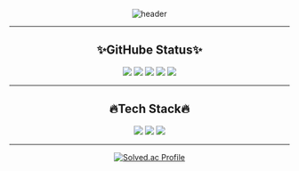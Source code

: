 <div align="center">
  
![header](https://capsule-render.vercel.app/api?type=venom&color=gradient&height=200&text=👋Hello+Mungio+Github👋&fontcolor=D3D3D3&animation=twinkling&stroke=000000)

----
## ✨GitHube Status✨
![](http://github-profile-summary-cards.vercel.app/api/cards/stats?username=mun-gio&theme=calm)
![](http://github-profile-summary-cards.vercel.app/api/cards/productive-time?username=mun-gio&theme=calm&utcOffset=8)
![](http://github-profile-summary-cards.vercel.app/api/cards/repos-per-language?username=mun-gio&theme=calm)
![](http://github-profile-summary-cards.vercel.app/api/cards/most-commit-language?username=mun-gio&theme=calm)
![](http://github-profile-summary-cards.vercel.app/api/cards/profile-details?username=mun-gio&theme=calm)

----
## 🔥Tech Stack🔥
<img src="https://img.shields.io/badge/python-3776AB?style=flat-square&logo=python&logoColor=white"/>

<img src="https://img.shields.io/badge/docker-2496ED?style=flat-square&logo=docker&logoColor=white"/>

<img src="https://img.shields.io/badge/amazonwebservices-232F3E?style=flat-square&logo=amazonwebservices&logoColor=white"/>

----
[![Solved.ac Profile](http://mazassumnida.wtf/api/v2/generate_badge?boj=moko902)](https://solved.ac/moko902/)

</div>
